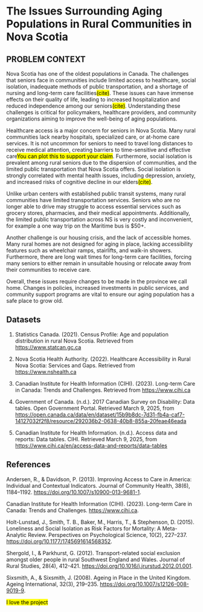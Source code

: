 # The Issues Surrounding Aging Populations in Rural Communities in Nova Scotia

## PROBLEM CONTEXT

Nova Scotia has one of the oldest populations in Canada. The challenges that seniors face in communities include limited access to healthcare, social isolation, inadequate methods of public transportation, and a shortage of nursing and long-term care facilities<mark>(cite)</mark>. These issues can have immense effects on their quality of life, leading to increased hospitalization and reduced independence among our seniors<mark>(cite)</mark>. Understanding these challenges is critical for policymakers, healthcare providers, and community organizations aiming to improve the well-being of aging populations.

Healthcare access is a major concern for seniors in Nova Scotia. Many rural communities lack nearby hospitals, specialized care, or at-home care services. It is not uncommon for seniors to need to travel long distances to receive medical attention, creating barriers to time-sensitive and effective care<mark>You can plot this to support your claim</mark>. Furthermore, social isolation is prevalent among rural seniors due to the dispersion of communities, and the limited public transportation that Nova Scotia offers. Social isolation is strongly correlated with mental health issues, including depression, anxiety, and increased risks of cognitive decline in our elders<mark>(cite)</mark>.

Unlike urban centers with established public transit systems, many rural communities have limited transportation services. Seniors who are no longer able to drive may struggle to access essential services such as grocery stores, pharmacies, and their medical appointments. Additionally, the limited public transportation across NS is very costly and inconvenient, for example a one way trip on the Maritime bus is $50+. 

Another challenge is our housing crisis, and the lack of accessible homes. Many rural homes are not designed for aging in place, lacking accessibility features such as wheelchair ramps, stairlifts, and walk-in showers. Furthermore, there are long wait times for long-term care facilities, forcing many seniors to either remain in unsuitable housing or relocate away from their communities to receive care.

Overall, these issues require changes to be made in the province we call home. Changes in policies, increased investments in public services, and community support programs are vital to ensure our aging population has a safe place to grow old. 

## Datasets
1. Statistics Canada. (2021). Census Profile: Age and population distribution in rural Nova Scotia. Retrieved from https://www.statcan.gc.ca

2. Nova Scotia Health Authority. (2022). Healthcare Accessibility in Rural Nova Scotia: Services and Gaps. Retrieved from https://www.nshealth.ca

3. Canadian Institute for Health Information (CIHI). (2023). Long-term Care in Canada: Trends and Challenges. Retrieved from https://www.cihi.ca

4. Government of Canada. (n.d.). 2017 Canadian Survey on Disability: Data tables. Open Government Portal. Retrieved March 9, 2025, from https://open.canada.ca/data/en/dataset/15b9b8dc-7d31-fb4a-caf7-14127032f2f8/resource/292036b2-0638-40b8-855a-20feae46eada

5. Canadian Institute for Health Information. (n.d.). Access data and reports: Data tables. CIHI. Retrieved March 9, 2025, from https://www.cihi.ca/en/access-data-and-reports/data-tables

## References
Andersen, R., & Davidson, P. (2013). Improving Access to Care in America: Individual and Contextual Indicators. Journal of Community Health, 38(6), 1184–1192. https://doi.org/10.1007/s10900-013-9681-1.

Canadian Institute for Health Information (CIHI). (2023). Long-term Care in Canada: Trends and Challenges. https://www.cihi.ca.

Holt-Lunstad, J., Smith, T. B., Baker, M., Harris, T., & Stephenson, D. (2015). Loneliness and Social Isolation as Risk Factors for Mortality: A Meta-Analytic Review. Perspectives on Psychological Science, 10(2), 227–237. https://doi.org/10.1177/1745691614568352.

Shergold, I., & Parkhurst, G. (2012). Transport-related social exclusion amongst older people in rural Southwest England and Wales. Journal of Rural Studies, 28(4), 412-421. https://doi.org/10.1016/j.jrurstud.2012.01.001.

Sixsmith, A., & Sixsmith, J. (2008). Ageing in Place in the United Kingdom. Ageing International, 32(3), 219–235. https://doi.org/10.1007/s12126-008-9019-9.

<mark>I love the project</mark>
